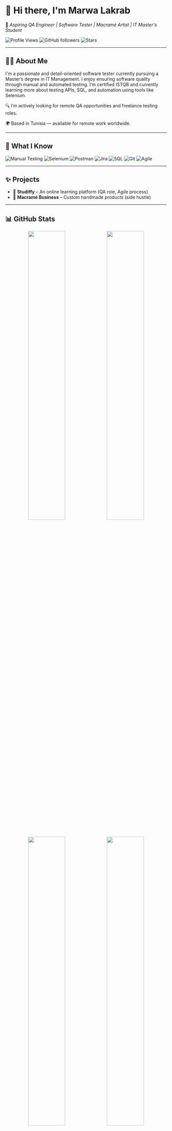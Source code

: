 # 👋 Hi there, I'm Marwa Lakrab

🎯 *Aspiring QA Engineer | Software Tester | Macramé Artist | IT Master's Student*

![Profile Views](https://komarev.com/ghpvc/?username=marwalakrab&style=flat-square)
![GitHub followers](https://img.shields.io/github/followers/marwalakrab?style=social)
![Stars](https://img.shields.io/github/stars/marwalakrab?style=social)

---

## 👩‍💻 About Me

I'm a passionate and detail-oriented software tester currently pursuing a Master’s degree in IT Management. I enjoy ensuring software quality through manual and automated testing. I’m certified ISTQB and currently learning more about testing APIs, SQL, and automation using tools like Selenium.

🔍 I’m actively looking for remote QA opportunities and freelance testing roles.

🌍 Based in Tunisia — available for remote work worldwide.

---

## 🧪 What I Know

![Manual Testing](https://img.shields.io/badge/Testing-Manual-informational?style=flat&logo=testing-library)
![Selenium](https://img.shields.io/badge/Selenium-Java-yellowgreen?style=flat&logo=selenium)
![Postman](https://img.shields.io/badge/API%20Testing-Postman-orange?style=flat&logo=postman)
![Jira](https://img.shields.io/badge/Tracking-Jira-blue?style=flat&logo=jira)
![SQL](https://img.shields.io/badge/Database-SQL-lightgrey?style=flat&logo=mysql)
![Git](https://img.shields.io/badge/Version%20Control-Git-orange?style=flat&logo=git)
![Agile](https://img.shields.io/badge/Agile-Scrum-brightgreen?style=flat&logo=agile)

---

## ✨ Projects

- 🎯 **Studiffy** – An online learning platform (QA role, Agile process)
- 🎨 **Macramé Business** – Custom handmade products (side hustle)

---

## 📊 GitHub Stats
<p align="center">
  <img src="https://github-readme-stats.vercel.app/api?username=marwa&theme=radical&show_icons=true&hide_border=true&border_radius=10" width="48%" />
  <img src="https://github-readme-streak-stats.herokuapp.com?user=marwa&theme=radical&hide_border=true&border_radius=10" width="48%" />
</p>
<p align="center">
  <img src="https://github-readme-stats.vercel.app/api?username=marwalakrab&theme=radical&show_icons=true&hide_border=true&border_radius=10" width="48%" />
  <img src="https://github-readme-streak-stats.herokuapp.com?user=marwalakrab&theme=radical&hide_border=true&border_radius=10" width="48%" />
</p>

---

## 💼 Career Goals

✔️ Remote QA Engineer (Manual & Automated)  
✔️ Build a sustainable **macramé craft business** targeting local and international clients

---

## 📫 Let’s Connect

- 🌐 [LinkedIn](https://www.linkedin.com/in/marwa-lakrab/)
- 📧 lakrabmarwa@gmail.com
- 🧵 [Instagram (Macramé)](https://www.instagram.com/your-macrame-page/) *(optional)*

---

### 💡 Quote I Live By

> *“Success doesn’t come from what you do occasionally, it comes from what you do consistently.”*

---

🔁 *Feel free to check out my repositories and leave feedback!*
